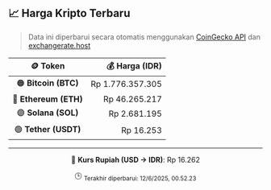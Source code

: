 

<!-- HARGA_KRIPTO -->
## 📈 Harga Kripto Terbaru

> Data ini diperbarui secara otomatis menggunakan [CoinGecko API](https://www.coingecko.com/) dan [exchangerate.host](https://exchangerate.host/)

<div align="center">

| 🪙 Token | 💰 Harga (IDR) |
|:------:|---------------:|
| 🟠 **Bitcoin (BTC)**   | Rp 1.776.357.305 |
| 🔵 **Ethereum (ETH)**  | Rp 46.265.217 |
| 🟣 **Solana (SOL)**    | Rp 2.681.195 |
| 🟢 **Tether (USDT)**   | Rp 16.253 |

---

💱 **Kurs Rupiah (USD → IDR)**: Rp 16.262

🕒 <sub>Terakhir diperbarui: 12/6/2025, 00.52.23</sub>

</div>
<!-- /HARGA_KRIPTO -->